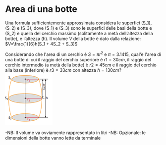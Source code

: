 # Area di una botte

Una formula sufficientemente approssimata considera le superfici \(S_1\),
\(S_2\) e \(S_3\), dove \(S_1\) e \(S_3\) sono le superfici delle basi della botte e \(S_2\) è quella del cerchio massimo (solitamente a metà dell’altezza della botte), e l’altezza \(h\).
Il volume $V$ della botte è dato dalla relazione:
$V=\frac{1}{6}h(S_1 + 4S_2 + S_3)$

Considerando che l'area di un cerchio è $S=\pi r^2$ e $\pi=3.1415$,
qual'è l'area di una botte di cui il raggio del cerchio superiore è $r1=30cm$, il raggio del cerchio intermedio (a metà della botte) è $r2=45cm$ e il raggio del cerchio alla base (inferiore) è $r3=33cm$ con altezza $h=130cm$?
![alt text](image.png)

-NB: Il volume va ovviamente rappresentato in litri
-NB: Opzionale: le dimensioni della botte vanno lette da terminale
